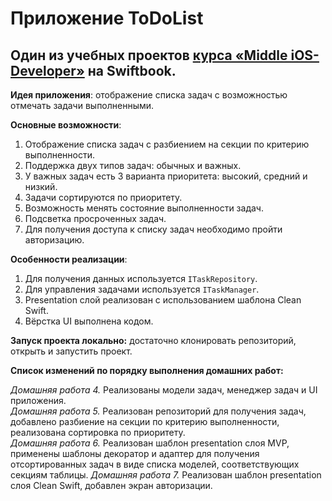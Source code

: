 # Приложение ToDoList

## Один из учебных проектов [курса «Middle iOS-Developer»](https://swiftbook.org/professions/71/show_promo) на Swiftbook.
**Идея приложения**: отображение списка задач с возможностью отмечать задачи выполненными.

**Основные возможности**:

1. Отображение списка задач с разбиением на секции по критерию выполненности.
2. Поддержка двух типов задач: обычных и важных.
3. У важных задач есть 3 варианта приоритета: высокий, средний и низкий.
4. Задачи сортируются по приоритету.
5. Возможность менять состояние выполненности задач.
6. Подсветка просроченных задач.
7. Для получения доступа к списку задач необходимо пройти авторизацию.

**Особенности реализации**:

1. Для получения данных используется `ITaskRepository`.
2. Для управления задачами используется `ITaskManager`.
3. Presentation слой реализован с использованием шаблона Clean Swift.
4. Вёрстка UI выполнена кодом.

**Запуск проекта локально:** достаточно клонировать репозиторий, открыть и запустить проект.

**Список изменений по порядку выполнения домашних работ:**

*Домашняя работа 4.* Реализованы модели задач, менеджер задач и UI приложения.  
*Домашняя работа 5.* Реализован репозиторий для получения задач, добавлено разбиение на секции по критерию выполненности, реализована сортировка по приоритету.  
*Домашняя работа 6.* Реализован шаблон presentation слоя MVP, применены шаблоны декоратор и адаптер для получения отсортированных задач в виде списка моделей, соответствующих секциям таблицы.
*Домашняя работа 7.* Реализован шаблон presentation слоя Clean Swift, добавлен экран авторизации.